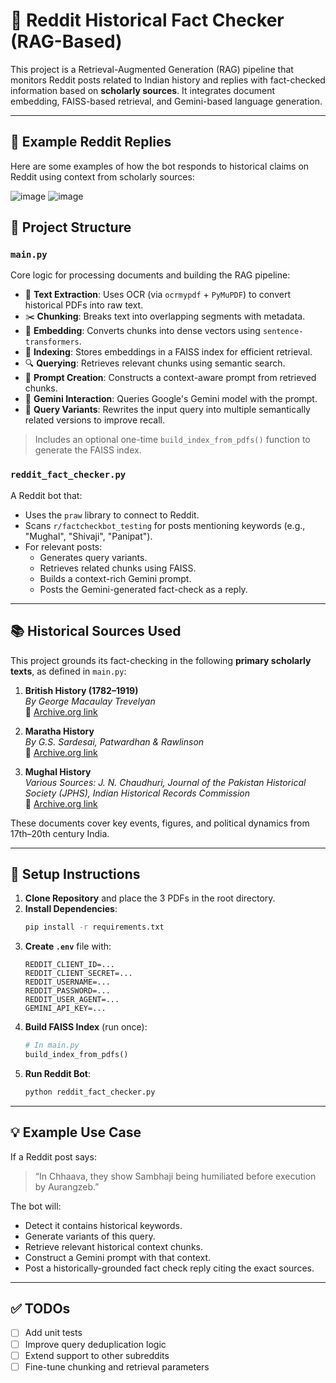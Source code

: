 # 🧠 Reddit Historical Fact Checker (RAG-Based)

This project is a Retrieval-Augmented Generation (RAG) pipeline that monitors Reddit posts related to Indian history and replies with fact-checked information based on **scholarly sources**. It integrates document embedding, FAISS-based retrieval, and Gemini-based language generation.

---
## 📸 Example Reddit Replies
Here are some examples of how the bot responds to historical claims on Reddit using context from scholarly sources:

![image](https://github.com/user-attachments/assets/9854ae74-0f27-4d13-8b99-db55104dcc9a)
![image](https://github.com/user-attachments/assets/7c0ce000-14d2-4176-9543-b6ee834ebab6)


## 📁 Project Structure

### `main.py`
Core logic for processing documents and building the RAG pipeline:
- 📄 **Text Extraction**: Uses OCR (via `ocrmypdf` + `PyMuPDF`) to convert historical PDFs into raw text.
- ✂️ **Chunking**: Breaks text into overlapping segments with metadata.
- 📌 **Embedding**: Converts chunks into dense vectors using `sentence-transformers`.
- 📂 **Indexing**: Stores embeddings in a FAISS index for efficient retrieval.
- 🔍 **Querying**: Retrieves relevant chunks using semantic search.
- 🧩 **Prompt Creation**: Constructs a context-aware prompt from retrieved chunks.
- 🤖 **Gemini Interaction**: Queries Google's Gemini model with the prompt.
- 🧠 **Query Variants**: Rewrites the input query into multiple semantically related versions to improve recall.

> Includes an optional one-time `build_index_from_pdfs()` function to generate the FAISS index.

### `reddit_fact_checker.py`
A Reddit bot that:
- Uses the `praw` library to connect to Reddit.
- Scans `r/factcheckbot_testing` for posts mentioning keywords (e.g., "Mughal", "Shivaji", "Panipat").
- For relevant posts:
  - Generates query variants.
  - Retrieves related chunks using FAISS.
  - Builds a context-rich Gemini prompt.
  - Posts the Gemini-generated fact-check as a reply.

---

## 📚 Historical Sources Used

This project grounds its fact-checking in the following **primary scholarly texts**, as defined in `main.py`:

1. **British History (1782–1919)**  
   *By George Macaulay Trevelyan*  
   📄 [Archive.org link](https://archive.org/details/in.ernet.dli.2015.228096/page/n5/mode/2up)

2. **Maratha History**  
   *By G.S. Sardesai, Patwardhan & Rawlinson*  
   📄 [Archive.org link](https://archive.org/details/in.ernet.dli.2015.514342)

3. **Mughal History**  
   *Various Sources: J. N. Chaudhuri, Journal of the Pakistan Historical Society (JPHS), Indian Historical Records Commission*  
   📄 [Archive.org link](https://archive.org/details/mughal-empire-r.-c.-majumdar-1974)

These documents cover key events, figures, and political dynamics from 17th–20th century India.

---

## 🔧 Setup Instructions

1. **Clone Repository** and place the 3 PDFs in the root directory.
2. **Install Dependencies**:
   ```bash
   pip install -r requirements.txt
   ```
3. **Create `.env`** file with:
   ```env
   REDDIT_CLIENT_ID=...
   REDDIT_CLIENT_SECRET=...
   REDDIT_USERNAME=...
   REDDIT_PASSWORD=...
   REDDIT_USER_AGENT=...
   GEMINI_API_KEY=...
   ```
4. **Build FAISS Index** (run once):
   ```python
   # In main.py
   build_index_from_pdfs()
   ```
5. **Run Reddit Bot**:
   ```bash
   python reddit_fact_checker.py
   ```

---

## 💡 Example Use Case

If a Reddit post says:  
> “In Chhaava, they show Sambhaji being humiliated before execution by Aurangzeb.”

The bot will:
- Detect it contains historical keywords.
- Generate variants of this query.
- Retrieve relevant historical context chunks.
- Construct a Gemini prompt with that context.
- Post a historically-grounded fact check reply citing the exact sources.

---

## ✅ TODOs
- [ ] Add unit tests
- [ ] Improve query deduplication logic
- [ ] Extend support to other subreddits
- [ ] Fine-tune chunking and retrieval parameters
